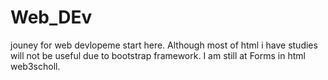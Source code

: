 # Web_DEv 
 jouney for web devlopeme start here.
 Although most of html i have studies will not be useful due to bootstrap framework.
I am still at Forms in html web3scholl.
 
